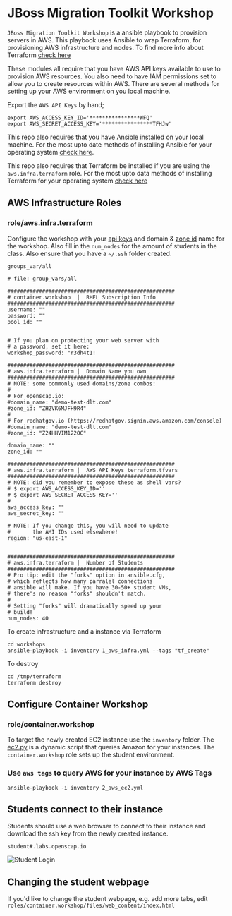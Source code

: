 # JBoss Migration Toolkit Workshop


`JBoss Migration Toolkit Workshop` is a ansible playbook to provision servers in AWS. This playbook uses Ansible to wrap Terraform, for provisioning AWS infrastructure and nodes. To find more info about Terraform [check here](https://www.terraform.io/docs/providers/aws/index.html)

These modules all require that you have AWS API keys available to use to provision AWS resources. You also need to have IAM permissions set to allow you to create resources within AWS. There are several methods for setting up your AWS environment on you local machine. 

Export the `AWS API Keys` by hand;

```
export AWS_ACCESS_KEY_ID='****************WFQ'
export AWS_SECRET_ACCESS_KEY='****************TFHJw'
```

This repo also requires that you have Ansible installed on your local machine. For the most upto date methods of installing Ansible for your operating system [check here](http://docs.ansible.com/ansible/intro_installation.html).

This repo also requires that Terraform be installed if you are using the `aws.infra.terraform` role. For the most upto data methods of installing Terraform for your operating system [check here](https://www.terraform.io/downloads.html)


## AWS Infrastructure Roles

### role/aws.infra.terraform

Configure the workshop with your [api keys](https://aws.amazon.com/developers/access-keys/) and domain & [zone id](http://docs.aws.amazon.com/Route53/latest/DeveloperGuide/CreatingHostedZone.html) name for the workshop. Also fill in the `num_nodes` for the amount of students in the class. Also ensure that you have a `~/.ssh` folder created.  

`groups_var/all`

```
# file: group_vars/all

#####################################################
# container.workshop  |  RHEL Subscription Info
#####################################################
username: ""
password: ""
pool_id: ""


# If you plan on protecting your web server with 
# a password, set it here:
workshop_password: "r3dh4t1! 

#####################################################
# aws.infra.terraform |  Domain Name you own
#####################################################
# NOTE: some commonly used domains/zone combos:
#
# For openscap.io:
#domain_name: "demo-test-dlt.com"
#zone_id: "ZH2VK6MJFH9R4"
#
# For redhatgov.io (https://redhatgov.signin.aws.amazon.com/console)
#domain_name: "demo-test-dlt.com"
#zone_id: "Z24HHVIM122OC"

domain_name: ""
zone_id: ""

#####################################################
# aws.infra.terraform |  AWS API Keys terraform.tfvars
#####################################################
# NOTE: did you remember to expose these as shell vars?
# $ export AWS_ACCESS_KEY_ID=''
# $ export AWS_SECRET_ACCESS_KEY=''
#
aws_access_key: ""
aws_secret_key: ""

# NOTE: If you change this, you will need to update
#		the AMI IDs used elsewhere!
region: "us-east-1"


#####################################################
# aws.infra.terraform |  Number of Students
#####################################################
# Pro tip: edit the "forks" option in ansible.cfg,
# which reflects how many parralel connections
# ansible will make. If you have 30-50+ student VMs,
# there's no reason "forks" shouldn't match.
#
# Setting "forks" will dramatically speed up your
# build!
num_nodes: 40
```

To create infrastructure and a instance via Terraform 

```
cd workshops
ansible-playbook -i inventory 1_aws_infra.yml --tags "tf_create" 
```

To destroy

```
cd /tmp/terraform
terraform destroy
```

## Configure Container Workshop

### role/container.workshop

To target the newly created EC2 instance use the `inventory` folder. The [ec2.py](http://docs.ansible.com/ansible/intro_dynamic_inventory.html) is a dynamic script that queries Amazon for your instances. The `container.workshop` role sets up the student environment.

### Use `aws tags` to query AWS for your instance by AWS Tags


```
ansible-playbook -i inventory 2_aws_ec2.yml
```


## Students connect to their instance

Students should use a web browser to connect to their instance and download the ssh key from the newly created instance. 


```
student#.labs.openscap.io
```

![Student Login](img/student-login.png)

## Changing the student webpage

If you'd like to change the student webpage, e.g. add more tabs, edit `roles/container.workshop/files/web_content/index.html`
